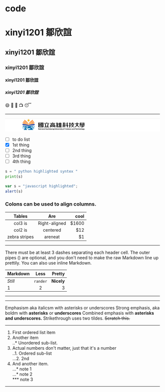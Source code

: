 # code
# xinyi1201 鄒欣誼
## xinyi1201 鄒欣誼
### xinyi1201 鄒欣誼
#### xinyi1201 鄒欣誼
##### xinyi1201 鄒欣誼


😄 🚴 🎵 📺 😴
______

![NKUST](logo.png "NKUST")

- [ ] to do list
- [X] 1st thing
- [ ] 2nd thing
- [ ] 3rd thing
- [ ] 4th thing

 ```python
s = " python highlighted syntex "
print(s)
```
```js
var s = "javascript highlighted";
alert(s)
```

### Colons can be used to align columns.

|      Tables   |      Are      |  cool |
|:-------------:|:-------------:| -----:|
|    col3 is    | Right-aligned | $1600 |
|    col2 is    |   centered    |   $12 |
| zebra stripes |    areneat    |    $1 |

---
<p>There must be at least 3 dashes separating each header cell.
The outer pipes () are optional, and you don't need to make the
raw Markdown line up prettily. You can also use inline Markdown.</p>

| Markdown |   Less   |     Pretty |
|:--------|:--------:| ----------:|
| *Still*  | `rander` | **Nicely** |
|    1     |    2     |          3 |

____
---
Emphasism aka italicsm with asterisks or underscores
Strong emphasis, aka boldm with **asterisks** or **underscores**
Combined emphasis with **asterisks and underscores.**
Strikethrough uses two tildes. ~~Scratch this.~~

---

1. First ordered list item
2. Another item <br>
..*  Unordered sub-list.
4. Actual numbers don't matter, just that it's a number</br>
..1. Ordered sub-list</br>
...2. 2nd
5. And another item.</br>
...* note 1</br>
...* note 2</br>
***  note 3
   
---
